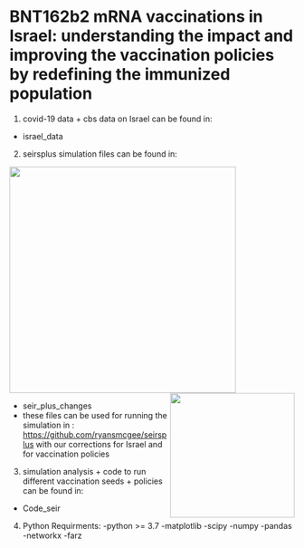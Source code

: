 # BNT162b2 mRNA vaccinations in Israel: understanding the impact and improving the vaccination policies by redefining the immunized population


1. covid-19 data + cbs data on Israel can be found in:
  - israel_data

2. seirsplus simulation files can be found in:
<img src="https://github.com/ryansmcgee/seirsplus/blob/master/images/BothSEIRS_compartments_quarantine.png" width="400">
<img align="right" src="https://github.com/ryansmcgee/seirsplus/blob/master/images/network_p.png" height="220">

  - seir_plus_changes 
  - these files can be used for running the simulation in : https://github.com/ryansmcgee/seirsplus with our corrections for Israel and for vaccination policies

3. simulation analysis + code to run different vaccination seeds + policies can be found in:
  - Code_seir

4. Python Requirments:
  -python >= 3.7
  -matplotlib
  -scipy
  -numpy
  -pandas
  -networkx
  -farz
